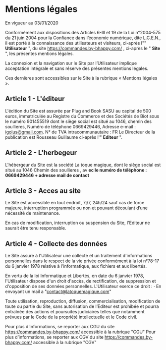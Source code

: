 # Mentions légales

En vigueur au 03/01/2020

Conformément aux dispositions des Articles 6-III et 19 de la Loi n°2004-575 du 21 juin 2004 pour la
Confiance dans l’économie numérique, dite L.C.E.N., il est porté à la connaissance des utilisateurs et
visiteurs, ci-après l"" **Utilisateur** ", du site https://commandes.by-bhappy.com/ , ci-après le " **Site** ", les
présentes mentions légales.

La connexion et la navigation sur le Site par l’Utilisateur implique acceptation intégrale et sans réserve
des présentes mentions légales.

Ces dernières sont accessibles sur le Site à la rubrique « Mentions légales ».

## Article 1 - L'éditeur

L'édition du Site est assurée par Plug and Book SASU au capital de 500 euros, immatriculée au
Registre du Commerce et des Sociétés de Biot sous le numéro 901455519 dont le siège social est
situé au 1046, chemin des soullieres,
Numéro de téléphone 0669429446,
Adresse e-mail : igolus@gmail.com.
N° de TVA intracommunautaire : FR
Le Directeur de la publication est Rousseau Guillaume
ci-après l'" **Editeur** ".

## Article 2 - L'herbegeur

L'hébergeur du Site est la société La toque magique, dont le siège social est situé au 1046 Chemin
des soullieres , av **ec le numéro de téléphone : 0669429446 + adresse mail de contact**

## Article 3 - Acces au site

Le Site est accessible en tout endroit, 7j/7, 24h/24 sauf cas de force majeure, interruption
programmée ou non et pouvant découlant d’une nécessité de maintenance.

En cas de modification, interruption ou suspension du Site, l'Editeur ne saurait être tenu responsable.

## Article 4 - Collecte des données

Le Site assure à l'Utilisateur une collecte et un traitement d'informations personnelles dans le respect
de la vie privée conformément à la loi n°78-17 du 6 janvier 1978 relative à l'informatique, aux fichiers
et aux libertés.

En vertu de la loi Informatique et Libertés, en date du 6 janvier 1978, l'Utilisateur dispose d'un droit
d'accès, de rectification, de suppression et d'opposition de ses données personnelles. L'Utilisateur
exerce ce droit :
· En envoyant un mail a "contact@latoquemagique.com"

Toute utilisation, reproduction, diffusion, commercialisation, modification de toute ou partie du Site,
sans autorisation de l’Editeur est prohibée et pourra entraînée des actions et poursuites judiciaires
telles que notamment prévues par le Code de la propriété intellectuelle et le Code civil.

Pour plus d’informations, se reporter aux CGU du site https://commandes.by-bhappy.com/ accessible
à la rubrique "CGU"
Pour plus d’informations, se reporter aux CGV du site https://commandes.by-bhappy.com/ accessible
à la rubrique "CGV"



